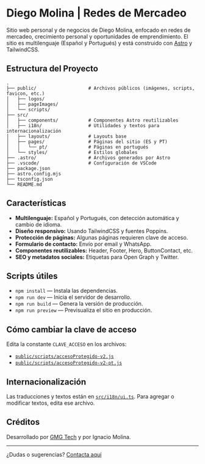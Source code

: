 # Diego Molina | Redes de Mercadeo

Sitio web personal y de negocios de Diego Molina, enfocado en redes de mercadeo, crecimiento personal y oportunidades de emprendimiento. El sitio es multilenguaje (Español y Portugués) y está construido con [Astro](https://astro.build/) y TailwindCSS.

## Estructura del Proyecto

```
.
├── public/                   # Archivos públicos (imágenes, scripts, favicon, etc.)
│   ├── logos/
│   ├── pageImages/
│   └── scripts/
├── src/
│   ├── components/           # Componentes Astro reutilizables
│   ├── i18n/                 # Utilidades y textos para internacionalización
│   ├── layouts/              # Layouts base
│   ├── pages/                # Páginas del sitio (ES y PT)
│   │   └── pt/               # Páginas en portugués
│   └── styles/               # Estilos globales
├── .astro/                   # Archivos generados por Astro
├── .vscode/                  # Configuración de VSCode
├── package.json
├── astro.config.mjs
├── tsconfig.json
└── README.md
```

## Características

- **Multilenguaje:** Español y Portugués, con detección automática y cambio de idioma.
- **Diseño responsivo:** Usando TailwindCSS y fuentes Poppins.
- **Protección de páginas:** Algunas páginas requieren clave de acceso.
- **Formulario de contacto:** Envío por email y WhatsApp.
- **Componentes reutilizables:** Header, Footer, Hero, ButtonContact, etc.
- **SEO y metadatos sociales:** Etiquetas para Open Graph y Twitter.

## Scripts útiles

- `npm install` — Instala las dependencias.
- `npm run dev` — Inicia el servidor de desarrollo.
- `npm run build` — Genera la versión de producción.
- `npm run preview` — Previsualiza el sitio en producción.

## Cómo cambiar la clave de acceso

Edita la constante `CLAVE_ACCESO` en los archivos:
- [`public/scripts/accesoProtegido-v2.js`](public/scripts/accesoProtegido-v2.js)
- [`public/scripts/accesoProtegido-v2-pt.js`](public/scripts/accesoProtegido-v2-pt.js)

## Internacionalización

Las traducciones y textos están en [`src/i18n/ui.ts`](src/i18n/ui.ts). Para agregar o modificar textos, edita ese archivo.

## Créditos

Desarrollado por [GMG Tech](https://gmgtech.netlify.app) y por Ignacio Molina.

---
¿Dudas o sugerencias? [Contacta aquí](https://diegomolina.ar/contacto)